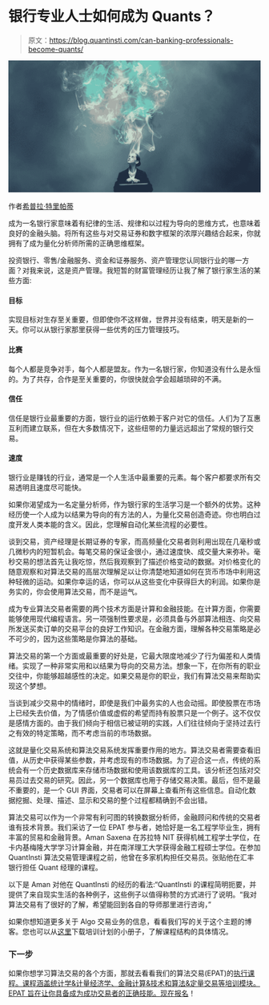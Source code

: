 # 银行专业人士如何成为 Quants？

> 原文：<https://blog.quantinsti.com/can-banking-professionals-become-quants/>

![How Can Banking Professionals Become Quants](img/e3a9da8e5ad1106e5caeb43a3b8a68d0.png)

作者[希普拉·特里帕蒂](https://www.linkedin.com/in/shipra-tripathi-5bb84520/)

成为一名银行家意味着有纪律的生活、规律和以过程为导向的思维方式，也意味着良好的金融头脑。将所有这些与对交易证券和数字框架的浓厚兴趣结合起来，你就拥有了成为量化分析师所需的正确思维框架。

投资银行、零售/金融服务、资金和证券服务、资产管理您认同银行业的哪一方面？对我来说，这是资产管理。我短暂的财富管理经历让我了解了银行家生活的某些方面:

#### **目标**

实现目标对生存至关重要，但即使你不这样做，世界并没有结束，明天是新的一天。你可以从银行家那里获得一些优秀的压力管理技巧。

#### **比赛**

每个人都是竞争对手，每个人都是盟友。作为一名银行家，你知道没有什么是永恒的。为了共存，合作是至关重要的，你很快就会学会超越琐碎的不满。

#### **信任**

信任是银行业最重要的方面，银行业的运行依赖于客户对它的信任。人们为了互惠互利而建立联系，但在大多数情况下，这些纽带的力量远远超出了常规的银行交易。

#### **速度**

银行业是赚钱的行业，通常是一个人生活中最重要的元素。每个客户都要求所有交易透明且速度尽可能快。

如果你渴望成为一名定量分析师，作为银行家的生活学习是一个额外的优势。这种经历使一个人成为以结果为导向的有方法的人，为量化交易创造奇迹。你也明白过度开发人类本能的含义。因此，您理解自动化某些流程的必要性。

谈到交易，资产经理是长期证券的专家，而高频量化交易者则利用出现在几毫秒或几微秒内的短暂机会。每笔交易的保证金很小，通过速度快、成交量大来弥补。毫秒交易的想法首先让我吃惊，然后我观察到了描述价格变动的数据。对价格变化的随意观察和对算法交易的高层次理解足以让你清楚地知道如何在货币市场中利用这种轻微的运动。如果你幸运的话，你可以从这些变化中获得巨大的利润。如果你是务实的，你会使用算法交易，而不是运气。

成为专业算法交易者需要的两个技术方面是计算和金融技能。在计算方面，你需要能够使用现代编程语言。另一项强制性要求是，必须具备与外部算法相连、向交易所发送买卖订单的交易平台的良好工作知识。在金融方面，理解各种交易策略是必不可少的，因为这些策略是你算法的基础。

算法交易的第一个方面或最重要的好处是，它最大限度地减少了行为偏差和人类情绪。实现了一种非常实用和以结果为导向的交易方法。想象一下，在你所有的职业交往中，你能够超越感性的决定。如果交易是你的职业，我们有算法交易来帮助实现这个梦想。

当谈到减少交易中的情绪时，即使是我们中最务实的人也会动摇。即使股票在市场上已经失去价值，为了情感价值或虚假的希望而持有股票只是一个例子。这不仅仅是感情方面的。由于我们倾向于相信已被证明的实践，人们往往倾向于坚持过去行之有效的特定策略，而不考虑当前的市场数据。

这就是量化交易系统和算法交易系统发挥重要作用的地方。算法交易者需要查看旧值，从历史中获得某些参数，并考虑现有的市场数据。为了迎合这一点，传统的系统会有一个历史数据库来存储市场数据和使用该数据库的工具。该分析还包括对交易员过去交易的研究。因此，另一个数据库也用于存储交易决策。最后，但不是最不重要的，是一个 GUI 界面，交易者可以在屏幕上查看所有这些信息。自动化数据挖掘、处理、描述、显示和交易的整个过程都精确到不会出错。

算法交易可以作为一个非常有利可图的转换数据分析师，金融顾问和传统的交易者谁有技术背景。我们采访了一位 EPAT 参与者，她恰好是一名工程学毕业生，拥有丰富的贸易和金融背景。Aman Saxena 在苏拉特 NIT 获得机械工程学士学位，在卡内基梅隆大学学习计算金融，并在南洋理工大学获得金融工程硕士学位。在参加 QuantInsti 算法交易管理课程之前，他曾在多家机构担任交易员。张贴他在汇丰银行担任 Quant 经理的课程。

以下是 Aman 对他在 QuantInsti 的经历的看法:“QuantInsti 的课程简明扼要，并提供了来自现实生活的各种例子，这些例子以值得称赞的方式进行了说明。“我对算法交易有了很好的了解，希望能回到各自的导师那里进行咨询，”

如果你想知道更多关于 Algo 交易业务的信息，看看我们写的关于这个主题的博客。您也可以从[这里](https://www.quantinsti.com/EPAT-Brochure.pdf)下载培训计划的小册子，了解课程结构的具体情况。

### **下一步**

如果你想学习算法交易的各个方面，那就去看看我们的算法交易(EPAT)的[执行课程。课程涵盖统计学&计量经济学、金融计算&技术和算法&定量交易等培训模块。EPAT 旨在让你具备成为成功交易者的正确技能。](https://www.quantinsti.com/epat/)[现在报名](https://www.quantinsti.com/epat/)！